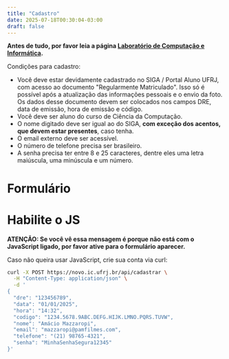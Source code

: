 ```yaml
---
title: "Cadastro"
date: 2025-07-18T00:30:04-03:00
draft: false
---
```


**Antes de tudo, por favor leia a página [Laboratório de Computação e Informática](/info/lci/).**

Condições para cadastro:

- Você deve estar devidamente cadastrado no SIGA / Portal Aluno UFRJ, com acesso ao documento "Regularmente Matriculado". Isso só é possível após a atualização das informações pessoais e o envio da foto. Os dados desse documento devem ser colocados nos campos DRE, data de emissão, hora de emissão e código.
- Você deve ser aluno do curso de Ciência da Computação.
- O nome digitado deve ser igual ao do SIGA, **com exceção dos acentos, que devem estar presentes**, caso tenha.
- O email externo deve ser acessível.
- O número de telefone precisa ser brasileiro.
- A senha precisa ter entre 8 e 25 caracteres, dentre eles uma letra maiúscula, uma minúscula e um número.

# Formulário

<div id="cadastrojs-place-aqui">

# Habilite o JS

**ATENÇÃO: Se você vê essa mensagem é porque não está com o JavaScript ligado, por favor ative para o formulário aparecer.**

Caso não queira usar JavaScript, crie sua conta via curl:

```bash
curl -X POST https://novo.ic.ufrj.br/api/cadastrar \
  -H "Content-Type: application/json" \
  -d '
{
  "dre": "123456789",
  "data": "01/01/2025",
  "hora": "14:32",
  "codigo": "1234.5678.9ABC.DEFG.HIJK.LMNO.PQRS.TUVW",
  "nome": "Amácio Mazzaropi",
  "email": "mazzaropi@pamfilmes.com",
  "telefone": "(21) 98765-4321",
  "senha": "MinhaSenhaSegura12345"
}'
```

</div>

<script src="/js/cadastro.js"></script>

